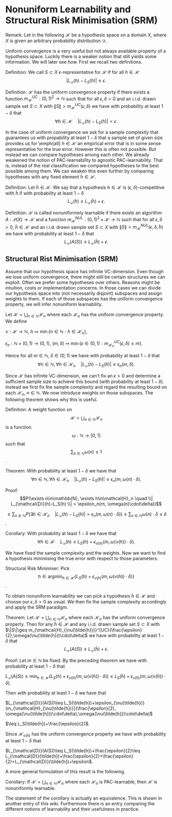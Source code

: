 # Nonuniform Learnability and Structural Risk Minimisation (SRM)

Remark: Let in the following $\mathcal{H}$ be a hypothesis space on a domain $X$, where $X$ is given an arbitrary probability distribution $\mathcal{D}$.

Uniform convergence is a very useful but not always available property of a hypothesis space. Luckily there is a weaker notion that still yields some information. We will later see how. First we recall two definitions.

Definition: We call $S\subset X$ $\epsilon$-representative for $\mathcal{H}$ if for all $h\in\mathcal{H}$
$$| L_{\mathcal{D}}(h)-L_S(h)| \leq \epsilon \text{.}$$

Definition: $\mathcal{H}$ has the uniform convergence property if there exists a function $m_{\mathcal{H}}^{UC}: (0,1)^2 \rightarrow \mathbb{N}$ such that for all $\epsilon,\delta>0$ and an i.i.d. drawn sample set $S\subset X$ with $\|S\|>m_{\mathcal{H}}^{UC}(\epsilon,\delta)$ we have with probability at least $1-\delta$ that 
$$ \forall h\in\mathcal{H} \quad |L_{\mathcal{D}}(h)-L_S(h)|<\epsilon \text{.}$$

In the case of uniform convergence we ask for a sample complexity that guarantees us with propability at least $1-\delta$ that a sample set of given size provides us for \emph{all} $h\in\mathcal{H}$ an empirical error that is in some sense representative for the true error. However this is often not possible. But instead we can compare hypotheses among each other. We already weakened the notion of PAC-learnability to agnostic PAC-learnability. That is, instead of the real classification we compared hypotheses to the best possible among them. We can weaken this even further by comparing hypotheses with any fixed element $\tilde{h}\in\mathcal{H}$.

Definition: Let $\tilde{h}\in\mathcal{H}$. We say that a hypothesis $h\in\mathcal{H}$ is $(\epsilon, \delta)$-competitive with $\tilde{h}$ if with probability at least $1-\delta$
$$L_{\mathcal{D}}(h)\leq L_{\mathcal{D}}(\tilde{h})+\epsilon \text{.}$$

Definition: $\mathcal{H}$ is called nonuniformely learnable if there exists an algorithm $A: \mathcal{P}(X) \rightarrow \mathcal{H}$ and a function $m_{\mathcal{H}}^{NUL}: (0,1)^2\times \mathcal{H} \rightarrow \mathbb{N}$ such that for all $\epsilon,\delta>0$, $\tilde{h}\in\mathcal{H}$ and an i.i.d. drawn sample set $S\subset X$ with $\|S\|>m_{\mathcal{H}}^{NUL}(\epsilon,\delta, \tilde{h})$ we have with probability at least $1-\delta$ that 
$$ L_{\mathcal{D}}(A(S)) \leq L_{\mathcal{D}}(\tilde{h})+\epsilon \text{.}$$

## Structural Rist Minimisation (SRM)

Assume that our hypothesis space has infinite VC-dimension. Even though we lose uniform convergence, there might still be certain structures we can exploit. Often we prefer some hypotheses over others. Reasons might be intuition, costs or implementation concerns. In those cases we can divide our hypothesis space into (not necessarily disjoint) subspaces and assign weights to them. If each of those subspaces has the uniform convergence property, we will infer nonuniform learnability.

Let $\mathcal{H}=\bigcup_{n\in\mathbb{N}} \mathcal{H}_n$ where each $\mathcal{H}_n$ has the uniform convergence property. We define 

$\nu: \mathcal{H}\rightarrow \mathbb{N}$, $h \mapsto \min\{ n\in\mathbb{N}: h\in\mathcal{H}_n\}$,

$\epsilon_n: \mathbb{N}\times(0,1) \rightarrow (0,1)$, $(m,\delta)\mapsto \min\{\epsilon\in(0,1): m_{\mathcal{H}_n}^{UC}(\epsilon, \delta)\leq m\}$.

Hence for all $m\in\mathbb{N}$, $\delta\in(0,1)$ we have with probability at least $1-\delta$ that 
$$ \forall n\in\mathbb{N}, \forall h\in\mathcal{H}_n \quad |L_{\mathcal{D}}(h)-L_S(h)|\leq \epsilon_n(m,\delta) \text{.}$$

Since $\mathcal{H}$ has infinite VC-dimension, we can't fix an $\epsilon>0$ and determine a sufficient sample size to achieve this bound (with probability at least $1-\delta$). Instead we first fix the sample complexity and regard the resulting bound on each $\mathcal{H}_n$, $n\in\mathbb{N}$. We now introduce weights on those subspaces. The following theorem shows why this is useful.

Definition: A weight function on $$\mathcal{H}=\bigcup_{n\in\mathbb{N}} \mathcal{H}_n$$ is a function $$\omega: \mathbb{N}\rightarrow [0,1]$$ such that $$\sum_{n \in\mathbb{N}} \omega(n)\leq 1$$.

Theorem: With probability at least $1-\delta$ we have that
$$ \forall n\in\mathbb{N}, \forall h\in\mathcal{H}_n \quad |L_{\mathcal{D}}(h)-L_S(h)|\leq \epsilon_n(m, \omega(n)\cdot\delta) \text{.}$$

Proof: $$P(\exists n\in\mathbb{N}, \exists h\in\mathcal{H}_n \quad \\| L_{\mathcal{D}}(h)-L_S(h) \\| > \epsilon_n(m, \omega(n)\cdot\delta))$$ 

$$\leq \sum_{n\in\mathbb{N}} P(\exists h\in\mathcal{H}_n \quad |L_{\mathcal{D}}(h)-L_S(h)| > \epsilon_n(m, \omega(n)\cdot\delta))
\leq \sum_{n\in\mathbb{N}} \omega(n)\cdot\delta \leq \delta$$.

Corollary: With probability at least $1-\delta$ we have that
$$\forall h\in\mathcal{H} \quad L_{\mathcal{D}}(h)\leq L_S(h)+\epsilon_{\nu(h)}(m,\omega(\nu(h))\cdot\delta) \text{.}$$

We have fixed the sample complexity and the weights. Now we want to find a hypothesis minimising the true error with respect to those parameters.

Structural Risk Minimiser: Pick $$h\in \text{argmin}_{h\in\mathcal{H}}\{L_S(h)+\epsilon_{\nu(h)}(m,\omega(\nu(h))\cdot\delta)\}$$.

To obtain nonuniform learnability we can pick a hypothesis $\tilde{h}\in\mathcal{H}$ and choose our $\epsilon,\delta>0$ as usual. We then fix the sample complexity accordingly and apply the SRM paradigm.

Theorem: Let $\mathcal{H}=\bigcup_{n\in\mathbb{N}}\mathcal{H}_n$ where each $\mathcal{H}_n$ has the uniform convergence property. Then for any $\tilde{h}\in\mathcal{H}$ and any i.i.d. drawn sample set $S\subset X$ with $\|S\|\geq m_{\mathcal{H}_{\nu(\tilde{h})}}^{UC}(\frac{\epsilon}{2},\omega(\nu(\tilde{h}))\cdot\delta)$ we have with probability at least $1-\delta$ that
$$ L_{\mathcal{D}}(A(S))\leq L_{\mathcal{D}}(\tilde{h})+\epsilon \text{.}$$

Proof: Let $m\in\mathbb{N}$ be fixed. By the preceding theorem we have with probability at least $1-\delta$ that 

$L_{\mathcal{D}}(A(S))\leq\min_{h\in\mathcal{H}}(L_S(h)+\epsilon_{\nu(h)}(m,\omega(\nu(h))\cdot\delta))
\leq L_S(\tilde{h})+\epsilon_{\nu(\tilde{h})}(m,\omega(\nu(\tilde{h}))\cdot\delta)$.

Then with probability at least $1-\delta$ we have that

$L_{\mathcal{D}}(A(S))\leq L_S(\tilde{h})+\epsilon_{\nu(\tilde{h})}(m_{\mathcal{H}_{\nu(\tilde{h})}}(\frac{\epsilon}{2}, \omega(\nu(\tilde{h}))\cdot\delta),\omega(\nu(\tilde{h}))\cdot\delta)$

$\leq L_S(\tilde{h})+\frac{\epsilon}{2}$.

Since $\mathcal{H}_{\nu(\tilde{h})}$ has the uniform convergence property we have with probability at least $1-\delta$ that

$L_{\mathcal{D}}(A(S))\leq L_S(\tilde{h})+\frac{\epsilon}{2}\leq L_{\mathcal{D}}(\tilde{h})+\frac{\epsilon}{2}+\frac{\epsilon}{2}=L_{\mathcal{D}}(\tilde{h})+\epsilon$.

A more general formulation of this result is the following.

Corollary: If $\mathcal{H}=\bigcup_{n\in\mathbb{N}}\mathcal{H}_n$ where each $\mathcal{H}_n$ is PAC-learnable, then $\mathcal{H}$ is nonuniformly learnable.

The statement of the corollary is actually an equivalence. This is shown in another entry of this wiki. Furthermore there is an entry comparing the different notions of learnability and their usefulness in practice.
